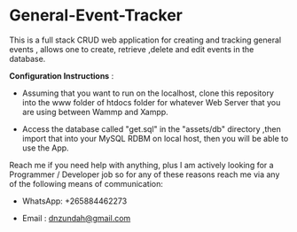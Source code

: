 # General-Event-Tracker
This is a full stack CRUD web application for creating and tracking general events , allows one to create, retrieve ,delete and edit events in the database.

**Configuration Instructions** :

- Assuming that you want to run on the localhost, clone this repository into the www folder of htdocs folder for whatever Web Server that you are using between Wammp  and Xampp.

- Access the database called "get.sql" in the "assets/db" directory ,then import that into your MySQL RDBM on local host, then you will be able to use the App.


Reach me if you need help with anything, plus I am actively looking for a Programmer / Developer job so for any of these reasons reach me via any of the following means of communication:

- WhatsApp: +265884462273

- Email    : dnzundah@gmail.com
